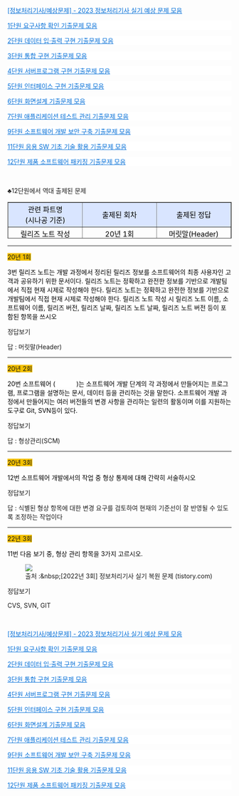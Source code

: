 <div class="tt_article_useless_p_margin contents_style"><p data-ke-size="size16"><span style="color: #006dd7;"><a style="color: #006dd7;" href="https://complainrevolutionist.tistory.com/83">[정보처리기사/예상문제] - 2023 정보처리기사 실기 예상 문제 모음</a></span></p>
<p style="background-color: #ffffff; color: #000000; text-align: start;" data-ke-size="size16"><span style="color: #006dd7;"><a style="color: #006dd7;" href="https://complainrevolutionist.tistory.com/28">1단원 요구사항 확인 기출문제 모음</a></span></p>
<p style="background-color: #ffffff; color: #333333; text-align: start;" data-ke-size="size16"><span style="color: #006dd7;"><a style="color: #006dd7;" href="https://complainrevolutionist.tistory.com/29">2단원 데이터 입·출력 구현 기출문제 모음</a></span></p>
<p style="background-color: #ffffff; color: #333333; text-align: start;" data-ke-size="size16"><span style="color: #006dd7;"><a style="color: #006dd7;" href="https://complainrevolutionist.tistory.com/30">3단원 통합 구현 기출문제 모음</a></span></p>
<p style="background-color: #ffffff; color: #333333; text-align: start;" data-ke-size="size16"><span style="color: #006dd7;"><a style="color: #006dd7;" href="https://complainrevolutionist.tistory.com/31">4단원 서버프로그램 구현 기출문제 모음</a></span></p>
<p style="background-color: #ffffff; color: #333333; text-align: start;" data-ke-size="size16"><span style="color: #006dd7;"><a style="color: #006dd7;" href="https://complainrevolutionist.tistory.com/32">5단원 인터페이스 구현 기출문제 모음</a></span></p>
<p style="background-color: #ffffff; color: #333333; text-align: start;" data-ke-size="size16"><span style="color: #006dd7;"><a style="color: #006dd7;" href="https://complainrevolutionist.tistory.com/33">6단원 화면설계 기출문제 모음</a></span></p>
<p style="background-color: #ffffff; color: #333333; text-align: start;" data-ke-size="size16"><span style="color: #006dd7;"><a style="color: #006dd7;" href="https://complainrevolutionist.tistory.com/34">7단원 애플리케이션 테스트 관리 기출문제 모음</a></span></p>
<p style="background-color: #ffffff; color: #333333; text-align: start;" data-ke-size="size16"><span style="color: #006dd7;"><a style="color: #006dd7;" href="https://complainrevolutionist.tistory.com/35">9단원 소프트웨어 개발 보안 구축 기출문제 모음</a></span></p>
<p style="background-color: #ffffff; color: #333333; text-align: start;" data-ke-size="size16"><span style="color: #006dd7;"><a style="color: #006dd7;" href="https://complainrevolutionist.tistory.com/36">11단원 응용 SW 기초 기술 활용 기출문제 모음</a></span></p>
<p style="background-color: #ffffff; color: #333333; text-align: start;" data-ke-size="size16"><span style="color: #006dd7;"><a style="color: #006dd7;" href="https://complainrevolutionist.tistory.com/37">12단원 제품 소프트웨어 패키징 기출문제 모음</a></span></p>
<p data-ke-size="size16">&nbsp;</p>
<p data-ke-size="size16">♣12단원에서 역대 출제된 문제</p>
<table style="border-collapse: collapse; width: 100%; height: 82px;" border="1" data-ke-align="alignLeft">
<tbody>
<tr style="height: 20px;">
<td style="width: 33.3333%; text-align: center; height: 20px;" bgcolor="#D9E5FF"><span style="color: #000000;"></span><span style="color: #000000;">관련 파트명<br>(시나공 기준)</span></td>
<td style="width: 33.3333%; text-align: center; height: 20px;" bgcolor="#D9E5FF"><span style="color: #000000;"></span><span style="color: #000000;">출제된 회차</span></td>
<td style="width: 33.3333%; text-align: center; height: 20px;" bgcolor="#D9E5FF"><span style="color: #000000;"></span><span style="color: #000000;">출제된 정답</span></td>
</tr>
<tr style="height: 20px;">
<td style="width: 33.3333%; text-align: center; height: 20px;"><span style="color: #000000;"></span><span style="color: #000000;">릴리즈 노트 작성</span></td>
<td style="width: 33.3333%; text-align: center; height: 20px;"><span style="color: #000000;"></span><span style="color: #000000;">20년 1회</span></td>
<td style="width: 33.3333%; text-align: center; height: 20px;"><span style="color: #000000;"></span><span style="color: #000000;">머릿말(Header)</span></td>
</tr>
<tr style="height: 22px;">
<td style="width: 33.3333%; text-align: center; height: 42px;" rowspan="2"><span style="color: #000000;"></span><span style="color: #000000;">소프트웨어 버전 등록</span><span style="color: #000000;"><br></span></td>
<td style="width: 33.3333%; text-align: center; height: 22px;"><span><span style="color: #000000;"><span style="color: #000000;"><span style="color: #000000;">20년 2회</span></span></span></span></td>
<td style="width: 33.3333%; text-align: center; height: 22px;"><span><span style="color: #000000;"><span style="color: #000000;"><span style="color: #000000;">SCM(형상관리)</span></span></span></span></td>
</tr>
<tr style="height: 20px;">
<td style="width: 33.3333%; text-align: center; height: 20px;"><span><span style="color: #000000;"><span style="color: #000000;">20년 3회</span></span></span></td>
<td style="width: 33.3333%; text-align: center; height: 20px;"><span><span style="color: #000000;"><span style="color: #000000;">형상통제</span></span></span></td>
</tr>
<tr>
<td style="width: 33.3333%; text-align: center;"><span style="color: #000000;">소프트웨어 버전 관리 도구</span></td>
<td style="width: 33.3333%; text-align: center;"><span><span style="color: #000000;"><span style="color: #000000;">22년 3회</span></span></span></td>
<td style="width: 33.3333%; text-align: center;">CVS, SVN, GIT</td>
</tr>
</tbody>
</table>
<hr contenteditable="false" data-ke-type="horizontalRule" data-ke-style="style6">
<p data-ke-size="size16"><span style="background-color: #f3c000;">20년 1회</span></p>
<p data-ke-size="size16"><span style="background-color: #ffffff; color: #000000;">3번 릴리즈 노트는 개발 과정에서 정리된 릴리즈 정보를 소프트웨어의 최종 사용자인 고객과 공유하기 위한 문서이다. 릴리즈 노트는 정확하고 완전한 정보를 기반으로 개발팀에서 직접 현재 시제로 작성해야 한다. 릴리즈 노트는 정확하고 완전한 정보를 기반으로 개발팀에서 직접 현재 시제로 작성해야 한다. 릴리즈 노트 작성 시 릴리즈 노트 이름, 소프트웨어 이름, 릴리즈 버전, 릴리즈 날짜, 릴리즈 노트 날짜, 릴리즈 노트 버전 등이 포함된 항목을 쓰시오</span></p>
<div data-ke-type="moreLess" data-text-more="정답보기" data-text-less="접기"><a class="btn-toggle-moreless">정답보기</a>
<div class="moreless-content">
<div>
<div>
<div>
<p data-ke-size="size16"><span style="background-color: #ffffff;">답 : </span><span style="background-color: #ffffff;">머릿말(Header)</span></p>
</div>
</div>
</div>
</div>
</div>
<hr contenteditable="false" data-ke-type="horizontalRule" data-ke-style="style8">
<p data-ke-size="size16"><span style="background-color: #f3c000;">20년 2회</span></p>
<p data-ke-size="size16"><span style="background-color: #ffffff; color: #000000;">20번 소프트웨어 (&nbsp; &nbsp; &nbsp; &nbsp; &nbsp; &nbsp; )는 소프트웨어 개발 단계의 각 과정에서 만들어지는 프로그램, 프로그램을 설명하는 문서, 데이터 등을 관리하는 것을 말한다. 소프트웨어 개발 과정에서 만들어지는 여러 버전들의 변경 사항을 관리하는 일련의 활동이며 이를 지원하는 도구로 Git, SVN등이 있다.</span></p>
<div data-ke-type="moreLess" data-text-more="정답보기" data-text-less="접기"><a class="btn-toggle-moreless">정답보기</a>
<div class="moreless-content">
<p id="SE-d83b306b-6acd-4da3-967a-89d5b7f474e5" data-ke-size="size16"><span style="background-color: #ffffff;">답 : </span><span style="background-color: #ffffff;">형상관리(SCM)</span></p>
</div>
</div>
<hr contenteditable="false" data-ke-type="horizontalRule" data-ke-style="style8">
<p data-ke-size="size16"><span style="background-color: #f3c000;">20년 3회</span></p>
<p data-ke-size="size16"><span style="background-color: #ffffff; color: #000000;">12번 소프트웨어 개발에서의 작업 중 형상 통제에 대해 간략히 서술하시오</span></p>
<div data-ke-type="moreLess" data-text-more="정답보기" data-text-less="접기"><a class="btn-toggle-moreless">정답보기</a>
<div class="moreless-content">
<p id="SE-d83b306b-6acd-4da3-967a-89d5b7f474e5" data-ke-size="size16"><span style="background-color: #ffffff;">답 : </span><span style="background-color: #ffffff;">식별된 형상 항목에 대한 변경 요구를 검토하여 현재의 기준선이 잘 반영될 수 있도록 조정하는 작업이다</span></p>
</div>
</div>
<hr contenteditable="false" data-ke-type="horizontalRule" data-ke-style="style8">
<p data-ke-size="size16"><span style="background-color: #f3c000;">22년 3회</span></p>
<p data-ke-size="size16"><span style="background-color: #ffffff; color: #000000;">11번 다음 보기 중, 형상 관리 항목을 3가지 고르시오.</span></p>
<p></p><figure class="imageblock alignLeft" data-ke-mobilestyle="widthOrigin" data-origin-width="586" data-origin-height="280"><span data-url="https://blog.kakaocdn.net/dn/d4bBYD/btrTK6sp7Am/xlUlxfCOD0LjviqTcbOZ0K/img.png" data-lightbox="lightbox" data-alt="출처 :&amp;amp;nbsp;[2022년 3회] 정보처리기사 실기 복원 문제 (tistory.com)"><img src="https://blog.kakaocdn.net/dn/d4bBYD/btrTK6sp7Am/xlUlxfCOD0LjviqTcbOZ0K/img.png" srcset="https://img1.daumcdn.net/thumb/R1280x0/?scode=mtistory2&amp;fname=https%3A%2F%2Fblog.kakaocdn.net%2Fdn%2Fd4bBYD%2FbtrTK6sp7Am%2FxlUlxfCOD0LjviqTcbOZ0K%2Fimg.png" onerror="this.onerror=null; this.src='//t1.daumcdn.net/tistory_admin/static/images/no-image-v1.png'; this.srcset='//t1.daumcdn.net/tistory_admin/static/images/no-image-v1.png';" data-origin-width="586" data-origin-height="280"></span><figcaption>출처 :&amp;nbsp;[2022년 3회] 정보처리기사 실기 복원 문제 (tistory.com)</figcaption>
</figure>
<p></p>
<div data-ke-type="moreLess" data-text-more="정답보기" data-text-less="접기"><a class="btn-toggle-moreless">정답보기</a>
<div class="moreless-content">
<p data-ke-size="size16">CVS, SVN, GIT</p>
</div>
</div>
<p data-ke-size="size16">&nbsp;</p>
<p data-ke-size="size16"><span style="color: #006dd7;"><a style="color: #006dd7;" href="https://complainrevolutionist.tistory.com/83">[정보처리기사/예상문제] - 2023 정보처리기사 실기 예상 문제 모음</a></span></p>
<p style="background-color: #ffffff; color: #000000; text-align: start;" data-ke-size="size16"><span style="color: #006dd7;"><a style="color: #006dd7;" href="https://complainrevolutionist.tistory.com/28">1단원 요구사항 확인 기출문제 모음</a></span></p>
<p style="background-color: #ffffff; color: #333333; text-align: start;" data-ke-size="size16"><span style="color: #006dd7;"><a style="color: #006dd7;" href="https://complainrevolutionist.tistory.com/29">2단원 데이터 입·출력 구현 기출문제 모음</a></span></p>
<p style="background-color: #ffffff; color: #333333; text-align: start;" data-ke-size="size16"><span style="color: #006dd7;"><a style="color: #006dd7;" href="https://complainrevolutionist.tistory.com/30">3단원 통합 구현 기출문제 모음</a></span></p>
<p style="background-color: #ffffff; color: #333333; text-align: start;" data-ke-size="size16"><span style="color: #006dd7;"><a style="color: #006dd7;" href="https://complainrevolutionist.tistory.com/31">4단원 서버프로그램 구현 기출문제 모음</a></span></p>
<p style="background-color: #ffffff; color: #333333; text-align: start;" data-ke-size="size16"><span style="color: #006dd7;"><a style="color: #006dd7;" href="https://complainrevolutionist.tistory.com/32">5단원 인터페이스 구현 기출문제 모음</a></span></p>
<p style="background-color: #ffffff; color: #333333; text-align: start;" data-ke-size="size16"><span style="color: #006dd7;"><a style="color: #006dd7;" href="https://complainrevolutionist.tistory.com/33">6단원 화면설계 기출문제 모음</a></span></p>
<p style="background-color: #ffffff; color: #333333; text-align: start;" data-ke-size="size16"><span style="color: #006dd7;"><a style="color: #006dd7;" href="https://complainrevolutionist.tistory.com/34">7단원 애플리케이션 테스트 관리 기출문제 모음</a></span></p>
<p style="background-color: #ffffff; color: #333333; text-align: start;" data-ke-size="size16"><span style="color: #006dd7;"><a style="color: #006dd7;" href="https://complainrevolutionist.tistory.com/35">9단원 소프트웨어 개발 보안 구축 기출문제 모음</a></span></p>
<p style="background-color: #ffffff; color: #333333; text-align: start;" data-ke-size="size16"><span style="color: #006dd7;"><a style="color: #006dd7;" href="https://complainrevolutionist.tistory.com/36">11단원 응용 SW 기초 기술 활용 기출문제 모음</a></span></p>
<p style="background-color: #ffffff; color: #333333; text-align: start;" data-ke-size="size16"><span style="color: #006dd7;"><a style="color: #006dd7;" href="https://complainrevolutionist.tistory.com/37">12단원 제품 소프트웨어 패키징 기출문제 모음</a></span></p></div>
